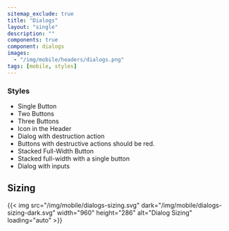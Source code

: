 ```yaml
---
sitemap_exclude: true
title: "Dialogs"
layout: "single"
description: ""
components: true
component: dialogs
images:
  - "/img/mobile/headers/dialogs.png"
tags: [mobile, styles]
---
```


### Styles

- Single Button
- Two Buttons
- Three Buttons
- Icon in the Header
- Dialog with destruction action
- Buttons with destructive actions should be red.
- Stacked Full-Width Button
- Stacked full-width with a single button
- Dialog with inputs

## Sizing

{{< img src="/img/mobile/dialogs-sizing.svg" dark="/img/mobile/dialogs-sizing-dark.svg" width="960" height="286" alt="Dialog Sizing" loading="auto" >}}
